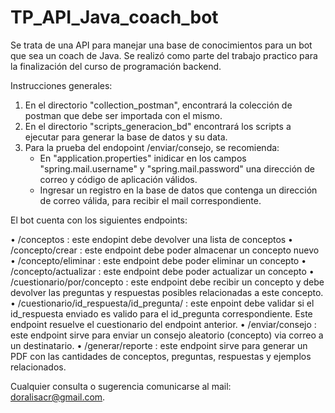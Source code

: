 # TP_API_Java_coach_bot

Se trata de una API para manejar una base de conocimientos para un bot que sea un coach de Java. Se realizó como parte del trabajo practico para la finalización del curso de programación backend.

Instrucciones generales:

1. En el directorio "collection_postman", encontrará la colección de postman que debe ser importada con el mismo.
2. En el directorio "scripts_generacion_bd" encontrará los scripts a ejecutar para generar la base de datos y su data.
3. Para la prueba del endopoint /enviar/consejo, se recomienda: 
   - En "application.properties" inidicar en los campos "spring.mail.username" y "spring.mail.password" una dirección de correo y código de aplicación válidos.
   - Ingresar un registro en la base de datos que contenga un dirección de correo válida, para recibir el mail correspondiente.

El bot cuenta con los siguientes endpoints:

• /conceptos : este endopint debe devolver una lista de conceptos 
• /concepto/crear : este endpoint debe poder almacenar un concepto nuevo 
• /concepto/eliminar : este endpoint debe poder eliminar un concepto 
• /concepto/actualizar : este endpoint debe poder actualizar un concepto 
• /cuestionario/por/concepto : este endpoint debe recibir un concepto y debe devolver las preguntas y respuestas posibles relacionadas a este concepto. • /cuestionario/id_respuesta/id_pregunta/ : este enpoint debe validar si el id_respuesta enviado es valido para el id_pregunta correspondiente. Este endpoint resuelve el cuestionario del endpoint anterior. 
• /enviar/consejo : este endpoint sirve para enviar un consejo aleatorio (concepto) via correo a un destinatario. 
• /generar/reporte : este endpoint sirve para generar un PDF con las cantidades de conceptos, preguntas, respuestas y ejemplos relacionados.

Cualquier consulta o sugerencia comunicarse al mail: doralisacr@gmail.com.